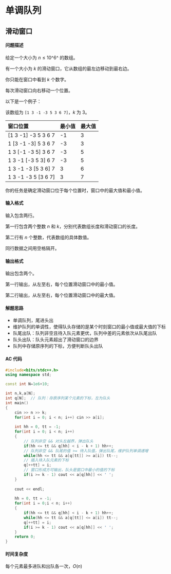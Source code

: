 # 单调队列

## 滑动窗口

#### 问题描述

给定一个大小为 $n≤10$^6^ 的数组。

有一个大小为 $k$ 的滑动窗口，它从数组的最左边移动到最右边。

你只能在窗口中看到 $k$ 个数字。

每次滑动窗口向右移动一个位置。

以下是一个例子：

该数组为 `[1 3 -1 -3 5 3 6 7]`，$k$ 为 $3$。

| 窗口位置            | 最小值 | 最大值 |
| :------------------ | :----- | :----- |
| [1 3 -1] -3 5 3 6 7 | -1     | 3      |
| 1 [3 -1 -3] 5 3 6 7 | -3     | 3      |
| 1 3 [-1 -3 5] 3 6 7 | -3     | 5      |
| 1 3 -1 [-3 5 3] 6 7 | -3     | 5      |
| 1 3 -1 -3 [5 3 6] 7 | 3      | 6      |
| 1 3 -1 -3 5 [3 6 7] | 3      | 7      |

你的任务是确定滑动窗口位于每个位置时，窗口中的最大值和最小值。

#### 输入格式

输入包含两行。

第一行包含两个整数 $n$ 和 $k$，分别代表数组长度和滑动窗口的长度。

第二行有 $n$ 个整数，代表数组的具体数值。

同行数据之间用空格隔开。

#### 输出格式

输出包含两个。

第一行输出，从左至右，每个位置滑动窗口中的最小值。

第二行输出，从左至右，每个位置滑动窗口中的最大值。

#### 解题思路

- 单调队列，尾进头出
- 维护队列的单调性，使得队头存储的是某个时刻窗口的最小值或最大值的下标
- 队尾出队：队列非空且待入队元素更优，队列中差的元素依次从队尾出队
- 队头出队：队头元素超出了滑动窗口的边界
- 队列中存储原序列的下标，方便判断队头出队

#### AC 代码

```c++
#include<bits/stdc++.h>
using namespace std;

const int N=1e6+10;

int n,k,a[N];
int q[N];  // 队列：存原序列某个元素的下标，左为队头
int main()
{
    cin >> n >> k;
    for(int i = 0; i < n; i++) cin >> a[i];
    
    int hh = 0, tt = -1;
   	for(int i = 0; i < n; i++)
    {
        // 队列非空 && 对头左越界，弹出队头
        if(hh <= tt && q[hh] < i - k + 1) hh++;
        // 队列非空 && 队尾的值 >= 待入队值，弹出队尾，维护队列单调递增
        while(hh <= tt && a[q[tt]] >= a[i]) tt--;
        // 插入待入队元素的下标
        q[++tt] = i;
        // 窗口形成方可输出，队头是窗口中最小的值的下标
        if(i >= k - 1) cout << a[q[hh]] << ' ';
    }
    
    cout << endl;
    
    hh = 0, tt = -1;
    for(int i = 0;i < n; i++)
    {
        if(hh <= tt && q[hh] < i - k + 1) hh++;
        while(hh <= tt && a[q[tt]] <= a[i]) tt--;
        q[++tt] = i;
        if(i >= k - 1) cout << a[q[hh]] << ' ';
    }
    return 0;
}
```

#### 时间复杂度

每个元素最多进队和出队各一次，$O(n)$

